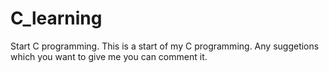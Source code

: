 # C_learning
 Start C programming.
 This is a start of my C programming.
Any suggetions which you want to give me you can comment it.
